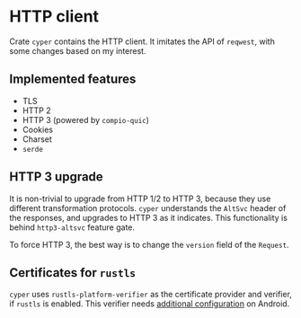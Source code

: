 # HTTP client

Crate `cyper` contains the HTTP client. It imitates the API of `reqwest`, with some changes based on my interest.

## Implemented features

- TLS
- HTTP 2
- HTTP 3 (powered by `compio-quic`)
- Cookies
- Charset
- `serde`

## HTTP 3 upgrade

It is non-trivial to upgrade from HTTP 1/2 to HTTP 3, because they use different transformation protocols. `cyper` understands the `AltSvc` header of the responses, and upgrades to HTTP 3 as it indicates. This functionality is behind `http3-altsvc` feature gate.

To force HTTP 3, the best way is to change the `version` field of the `Request`.

## Certificates for `rustls`

`cyper` uses `rustls-platform-verifier` as the certificate provider and verifier, if `rustls` is enabled. This verifier needs [additional configuration](https://github.com/rustls/rustls-platform-verifier?tab=readme-ov-file#android) on Android.
